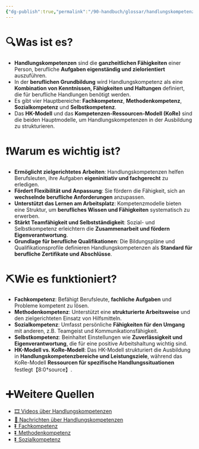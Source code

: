 ```yaml
---
{"dg-publish":true,"permalink":"/90-handbuch/glossar/handlungskompetenzen/","noteIcon":""}
---
```



# 🔍Was ist es?
- **Handlungskompetenzen** sind die **ganzheitlichen Fähigkeiten** einer Person, berufliche **Aufgaben eigenständig und zielorientiert** auszuführen.
- In der **beruflichen Grundbildung** wird Handlungskompetenz als eine **Kombination von Kenntnissen, Fähigkeiten und Haltungen** definiert, die für berufliche Handlungen benötigt werden.
- Es gibt vier Hauptbereiche: **Fachkompetenz**, **Methodenkompetenz**, **Sozialkompetenz** und **Selbstkompetenz**.
- Das **HK-Modell** und das **Kompetenzen-Ressourcen-Modell (KoRe)** sind die beiden Hauptmodelle, um Handlungskompetenzen in der Ausbildung zu strukturieren.

# ❗Warum es wichtig ist?
- **Ermöglicht zielgerichtetes Arbeiten**: Handlungskompetenzen helfen Berufsleuten, ihre Aufgaben **eigeninitiativ und fachgerecht** zu erledigen.
- **Fördert Flexibilität und Anpassung**: Sie fördern die Fähigkeit, sich an **wechselnde berufliche Anforderungen** anzupassen.
- **Unterstützt das Lernen am Arbeitsplatz**: Kompetenzmodelle bieten eine Struktur, um **berufliches Wissen und Fähigkeiten** systematisch zu erwerben.
- **Stärkt Teamfähigkeit und Selbstständigkeit**: Sozial- und Selbstkompetenz erleichtern die **Zusammenarbeit und fördern Eigenverantwortung**.
- **Grundlage für berufliche Qualifikationen**: Die Bildungspläne und Qualifikationsprofile definieren Handlungskompetenzen als **Standard für berufliche Zertifikate und Abschlüsse**.

# ⛏Wie es funktioniert?
- **Fachkompetenz**: Befähigt Berufsleute, **fachliche Aufgaben** und Probleme kompetent zu lösen.
- **Methodenkompetenz**: Unterstützt eine **strukturierte Arbeitsweise** und den zielgerichteten Einsatz von Hilfsmitteln.
- **Sozialkompetenz**: Umfasst persönliche **Fähigkeiten für den Umgang** mit anderen, z.B. Teamgeist und Kommunikationsfähigkeit.
- **Selbstkompetenz**: Beinhaltet Einstellungen wie **Zuverlässigkeit und Eigenverantwortung**, die für eine positive Arbeitshaltung wichtig sind.
- **HK-Modell vs. KoRe-Modell**: Das HK-Modell strukturiert die Ausbildung in **Handlungskompetenzbereiche und Leistungsziele**, während das KoRe-Modell **Ressourcen für spezifische Handlungssituationen** festlegt【8:0†source】.

# ➕Weitere Quellen
- [🎞 Videos über Handlungskompetenzen](https://www.google.ch/search?q=Handlungskompetenzen&tbm=vid)
- [📰 Nachrichten über Handlungskompetenzen](https://www.google.ch/search?q=Handlungskompetenzen&nws=vid)
- [⏬ Fachkompetenz](https://www.google.ch/search?q=Fachkompetenz)
- [⏬ Methodenkompetenz](https://www.google.ch/search?q=Methodenkompetenz)
- [⏬ Sozialkompetenz](https://www.google.ch/search?q=Sozialkompetenz)